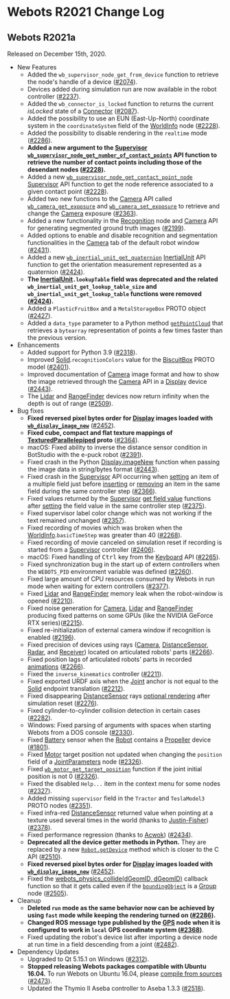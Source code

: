 # Webots R2021 Change Log

## Webots R2021a
Released on December 15th, 2020.

  - New Features
    - Added the `wb_supervisor_node_get_from_device` function to retrieve the node's handle of a device ([#2074](https://github.com/cyberbotics/webots/pull/2074)).
    - Devices added during simulation run are now available in the robot controller ([#2237](https://github.com/cyberbotics/webots/pull/2237)).
    - Added the `wb_connector_is_locked` function to returns the current *isLocked* state of a [Connector](connector.md) ([#2087](https://github.com/cyberbotics/webots/pull/2087)).
    - Added the possibility to use an EUN (East-Up-North) coordinate system in the `coordinateSystem` field of the [WorldInfo](worldinfo.md) node ([#2228](https://github.com/cyberbotics/webots/pull/2228)).
    - Added the possibility to disable rendering in the `realtime` mode ([#2286](https://github.com/cyberbotics/webots/pull/2286)).
    - **Added a new argument to the [Supervisor](supervisor.md) [`wb_supervisor_node_get_number_of_contact_points`](supervisor.md#wb_supervisor_node_get_number_of_contact_points) API function to retrieve the number of contact points including those of the desendant nodes ([#2228](https://github.com/cyberbotics/webots/pull/2228)).**
    - Added a new [`wb_supervisor_node_get_contact_point_node`](supervisor.md#wb_supervisor_node_get_contact_point_node) [Supervisor](supervisor.md) API function to get the node reference associated to a given contact point ([#2228](https://github.com/cyberbotics/webots/pull/2228)).
    - Added two new functions to the [Camera](camera.md) API called [`wb_camera_get_exposure`](camera.md#wb_camera_get_exposure) and [`wb_camera_set_exposure`](camera.md#wb_camera_set_exposure) to retrieve and change the [Camera](camera.md) exposure ([#2363](https://github.com/cyberbotics/webots/pull/2363)).
    - Added a new functionality in the [Recognition](recognition.md) node and [Camera](camera.md) API for generating segmented ground truth images ([#2199](https://github.com/cyberbotics/webots/pull/2199)).
    - Added options to enable and disable recognition and segmentation functionalities in the [Camera](camera.md) tab of the default robot window ([#2431](https://github.com/cyberbotics/webots/pull/2431)).
    - Added a new [`wb_inertial_unit_get_quaternion`](inertialunit.md#wb_inertial_unit_get_quaternion) [InertialUnit](inertialunit.md) API function to get the orientation measurement represented as a quaternion ([#2424](https://github.com/cyberbotics/webots/pull/2424)).
    - **The [InertialUnit](inertialunit.md)`.lookupTable` field was deprecated and the related `wb_inertial_unit_get_lookup_table_size` and `wb_inertial_unit_get_lookup_table` functions were removed ([#2424](https://github.com/cyberbotics/webots/pull/2424)).**
    - Added a `PlasticFruitBox` and a `MetalStorageBox` PROTO object ([#2427](https://github.com/cyberbotics/webots/pull/2427)).
    - Added a `data_type` parameter to a Python method [`getPointCloud`](lidar.md#wb_lidar_get_point_cloud) that retrieves a `bytearray` representation of points a few times faster than the previous version.
  - Enhancements
    - Added support for Python 3.9 ([#2318](https://github.com/cyberbotics/webots/pull/2079)).
    - Improved [Solid](solid.md).`recognitionColors` value for the [BiscuitBox](../guide/object-kitchen.md#biscuitbox) PROTO model ([#2401](https://github.com/cyberbotics/webots/pull/2401)).
    - Improved documentation of [Camera](camera.md) image format and how to show the image retrieved through the [Camera](camera.md) API in a [Display](display.md) device ([#2443](https://github.com/cyberbotics/webots/pull/2443)).
    - The [Lidar](lidar.md) and [RangeFinder](rangefinder.md) devices now return infinity when the depth is out of range ([#2509](https://github.com/cyberbotics/webots/pull/2509)).
  - Bug fixes
    - **Fixed reversed pixel bytes order for [Display](display.md) images loaded with [`wb_display_image_new`](display.md#wb_display_image_new)** ([#2452](https://github.com/cyberbotics/webots/pull/2452)).
    - **Fixed cube, compact and flat texture mappings of [TexturedParallelepiped](../guide/object-geometries.md#texturedparallelepiped) proto** ([#2364](https://github.com/cyberbotics/webots/pull/2364)).
    - macOS: Fixed ability to inverse the distance sensor condition in BotStudio with the e-puck robot ([#2391](https://github.com/cyberbotics/webots/pull/2391)).
    - Fixed crash in the Python [Display.imageNew](display.md#wb_display_image_new) function when passing the image data in string/bytes format ([#2443](https://github.com/cyberbotics/webots/pull/2443)).
    - Fixed crash in the [Supervisor](supervisor.md) API occurring when [setting](supervisor.md#wb_supervisor_field_set_mf_bool) an item of a multiple field just before [inserting](supervisor.md#wb_supervisor_field_insert_mf_bool) or [removing](supervisor.md#wb_supervisor_field_remove_mf) an item in the same field during the same controller step ([#2366](https://github.com/cyberbotics/webots/pull/2366)).
    - Fixed values returned by the [Supervisor](supervisor.md) [get field value](supervisor.md#wb_supervisor_field_get_sf_bool) functions after [setting](supervisor.md#wb_supervisor_field_set_sf_bool) the field value in the same controller step ([#2375](https://github.com/cyberbotics/webots/pull/2375)).
    - Fixed supervisor label color change which was not working if the text remained unchanged ([#2357](https://github.com/cyberbotics/webots/pull/2357)).
    - Fixed recording of movies which was broken when the [WorldInfo](worldinfo.md).`basicTimeStep` was greater than 40 ([#2268](https://github.com/cyberbotics/webots/pull/2268)).
    - Fixed recording of movie canceled on simulation reset if recording is started from a [Supervisor](supervisor.md#wb_supervisor_movie_start_recording) controller ([#2406](https://github.com/cyberbotics/webots/pull/2406)).
    - macOS: Fixed handling of <kbd>Ctrl</kbd> key from the [Keyboard](keyboard.md) API ([#2265](https://github.com/cyberbotics/webots/pull/2265)).
    - Fixed synchronization bug in the start up of extern controllers when the `WEBOTS_PID` environment variable was defined ([#2260](https://github.com/cyberbotics/webots/pull/2260)).
    - Fixed large amount of CPU resources consumed by Webots in run mode when waiting for extern controllers ([#2377](https://github.com/cyberbotics/webots/pull/2377)).
    - Fixed [Lidar](lidar.md) and [RangeFinder](rangefinder.md) memory leak when the robot-window is opened ([#2210](https://github.com/cyberbotics/webots/pull/2210)).
    - Fixed noise generation for [Camera](camera.md), [Lidar](lidar.md) and [RangeFinder](rangefinder.md) producing fixed patterns on some GPUs (like the NVIDIA GeForce RTX series)([#2215](https://github.com/cyberbotics/webots/pull/2215)).
    - Fixed re-initialization of external camera window if recognition is enabled ([#2196](https://github.com/cyberbotics/webots/pull/2196)).
    - Fixed precision of devices using rays ([Camera](camera.md), [DistanceSensor](distancesensor.md), [Radar](radar.md), and [Receiver](receiver.md)) located on articulated robots' parts ([#2266](https://github.com/cyberbotics/webots/pull/2266)).
    - Fixed position lags of articulated robots' parts in recorded [animations](../guide/web-animation.md) ([#2266](https://github.com/cyberbotics/webots/pull/2266)).
    - Fixed the `inverse_kinematics` controller ([#2211](https://github.com/cyberbotics/webots/pull/2211)).
    - Fixed exported URDF axis when the [Joint](joint.md) anchor is not equal to the [Solid](solid.md) endpoint translation ([#2212](https://github.com/cyberbotics/webots/pull/2212)).
    - Fixed disappearing [DistanceSensor](distancesensor.md) rays [optional rendering](https://cyberbotics.com/doc/guide/the-user-interface#view-menu) after simulation reset ([#2276](https://github.com/cyberbotics/webots/pull/2276)).
    - Fixed cylinder-to-cylinder collision detection in certain cases ([#2282](https://github.com/cyberbotics/webots/pull/2282)).
    - Windows: Fixed parsing of arguments with spaces when starting Webots from a DOS console ([#2330](https://github.com/cyberbotics/webots/pull/2330)).
    - Fixed [Battery](robot.md#wb_robot_battery_sensor_enable) sensor when the [Robot](robot.md) contains a [Propeller](propeller.md) device ([#1801](https://github.com/cyberbotics/webots/pull/1801)).
    - Fixed [Motor](motor.md) target position not updated when changing the `position` field of a [JointParameters](jointparameters.md) node ([#2326](https://github.com/cyberbotics/webots/pull/2326)).
    - Fixed [`wb_motor_get_target_position`](motor.md#wb_motor_get_target_position) function if the joint initial position is not 0 ([#2326](https://github.com/cyberbotics/webots/pull/2326)).
    - Fixed the disabled `Help...` item in the context menu for some nodes ([#2327](https://github.com/cyberbotics/webots/pull/2327)).
    - Added missing `supervisor` field in the `Tractor` and `TeslaModel3` PROTO nodes ([#2351](https://github.com/cyberbotics/webots/pull/2351)).
    - Fixed infra-red [DistanceSensor](distancesensor.md) returned value when pointing at a texture used several times in the world (thanks to [Justin-Fisher](https://github.com/Justin-Fisher)) ([#2378](https://github.com/cyberbotics/webots/pull/2378)).
    - Fixed performance regression (thanks to [Acwok](https://github.com/Acwok)) ([#2434](https://github.com/cyberbotics/webots/pull/2434)).
    - **Deprecated all the device getter methods in Python.** They are replaced by a new [`Robot.getDevice`](robot.md#wb_robot_get_device) method which is closer to the C API ([#2510](https://github.com/cyberbotics/webots/pull/2510)).
    - **Fixed reversed pixel bytes order for [Display](display.md) images loaded with [`wb_display_image_new`](display.md#wb_display_image_new)** ([#2452](https://github.com/cyberbotics/webots/pull/2452)).
    - Fixed the [webots\_physics\_collide(dGeomID, dGeomID)](callback-functions.md) callback function so that it gets called even if the [`boundingObject`](solid.md#field-summary) is a [Group](group.md) node ([#2505](https://github.com/cyberbotics/webots/pull/2505)).
  - Cleanup
    - **Deleted `run` mode as the same behavior now can be achieved by using `fast` mode while keeping the rendering turned on ([#2286](https://github.com/cyberbotics/webots/pull/2286)).**
    - **Changed ROS message type published by the [GPS](gps.md) node when it is configured to work in `local` GPS coordinate system ([#2368](https://github.com/cyberbotics/webots/pull/2368))**.
    - Fixed updating the robot's device list after importing a device node at run time in a field descending from a joint ([#2482](https://github.com/cyberbotics/webots/pull/2482)).
  - Dependency Updates
    - Upgraded to Qt 5.15.1 on Windows ([#2312](https://github.com/cyberbotics/webots/pull/2312)).
    - **Stopped releasing Webots packages compatible with Ubuntu 16.04.** To run Webots on Ubuntu 16.04, please [compile from sources](https://github.com/cyberbotics/webots/wiki/Linux-installation) ([#2473](https://github.com/cyberbotics/webots/pull/2473)).
    - Updated the Thymio II Aseba controller to Aseba 1.3.3 ([#2518](https://github.com/cyberbotics/webots/pull/2518)).
